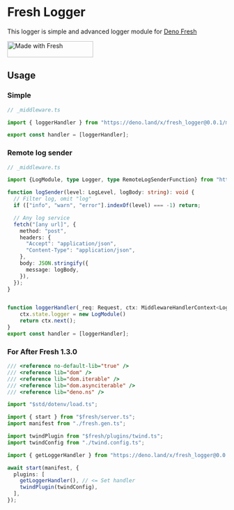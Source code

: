 # Fresh Logger

This logger is simple and advanced logger module for
[Deno Fresh](https://fresh.deno.dev/)

<a href="https://fresh.deno.dev">
   <img width="197" height="37" src="https://fresh.deno.dev/fresh-badge.svg" alt="Made with Fresh" />
</a>

## Usage

### Simple

```ts _middleware.ts
// _middleware.ts

import { loggerHandler } from "https://deno.land/x/fresh_logger@0.0.1/mod.ts";

export const handler = [loggerHandler];
```

### Remote log sender

```ts _middleware.ts
// _middleware.ts

import {LogModule, type Logger, type RemoteLogSenderFunction} from "https://deno.land/x/fresh_logger@0.0.1/mod.ts";

function logSender(level: LogLevel, logBody: string): void {
  // Filter log, omit "log"
  if (["info", "warn", "error"].indexOf(level) === -1) return;

  // Any log service
  fetch("[any url]", {
    method: "post",
    headers: {
      "Accept": "application/json",
      "Content-Type": "application/json",
    },
    body: JSON.stringify({
      message: logBody,
    }),
  });
}


function loggerHandler(_req: Request, ctx: MiddlewareHandlerContext<Logger>) {
    ctx.state.logger = new LogModule()
    return ctx.next();
}
export const handler = [loggerHandler];
```

### For After Fresh 1.3.0

```ts main.ts
/// <reference no-default-lib="true" />
/// <reference lib="dom" />
/// <reference lib="dom.iterable" />
/// <reference lib="dom.asynciterable" />
/// <reference lib="deno.ns" />

import "$std/dotenv/load.ts";

import { start } from "$fresh/server.ts";
import manifest from "./fresh.gen.ts";

import twindPlugin from "$fresh/plugins/twind.ts";
import twindConfig from "./twind.config.ts";

import { getLoggerHandler } from "https://deno.land/x/fresh_logger@0.0.2/mod.ts"; // <= import module

await start(manifest, {
  plugins: [
    getLoggerHandler(), // <= Set handler
    twindPlugin(twindConfig),
  ],
});

```
